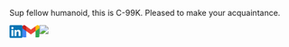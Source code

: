 Sup fellow humanoid, this is C-99K. Pleased to make your acquaintance.

![](https://komarev.com/ghpvc/?username=onurcagan&color=blueviolet)
[<img  width="23" src="social-media-logo/linkedin.png" align="left" />][linkedin]
[<img  width="30" src="social-media-logo/logo-gmail.png" align="left" />][gmail]

[linkedin]: https://www.linkedin.com/in/onurcagan/
[gmail]: mailto:onurcagann@gmail.com
